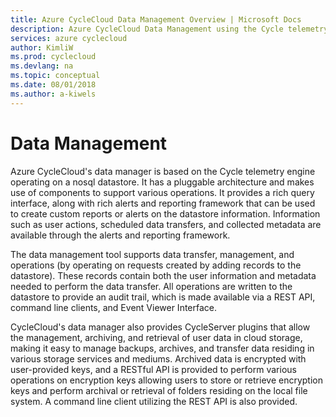 ```yaml
---
title: Azure CycleCloud Data Management Overview | Microsoft Docs
description: Azure CycleCloud Data Management using the Cycle telemetry engine
services: azure cyclecloud
author: KimliW
ms.prod: cyclecloud
ms.devlang: na
ms.topic: conceptual
ms.date: 08/01/2018
ms.author: a-kiwels
---
```


# Data Management

Azure CycleCloud's data manager is based on the Cycle telemetry engine operating on a nosql datastore.
It has a pluggable architecture and makes use of components to support various operations.
It provides a rich query interface, along with rich alerts and reporting framework that can be used
to create custom reports or alerts on the datastore information. Information such as user actions,
scheduled data transfers, and collected metadata are available through the alerts and reporting framework.

The data management tool supports data transfer, management, and operations (by operating on requests
created by adding records to the datastore). These records contain both the user information and metadata needed to perform the data transfer. All operations are written to the datastore to provide an audit trail, which is made available via a REST API, command line clients, and Event Viewer Interface.

CycleCloud's data manager also provides CycleServer plugins that allow the management,
archiving, and retrieval of user data in cloud storage, making it easy to manage backups, archives,
and transfer data residing in various storage services and mediums. Archived data is encrypted
with user-provided keys, and a RESTful API is provided to perform various operations on encryption
keys allowing users to store or retrieve encryption keys and perform archival or retrieval of folders
residing on the local file system. A command line client utilizing the REST API is also provided.
